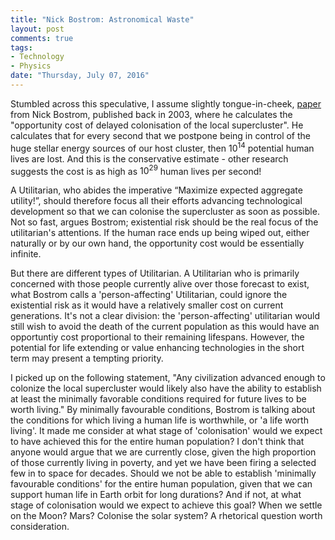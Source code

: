 ```yaml
---
title: "Nick Bostrom: Astronomical Waste"
layout: post
comments: true
tags:
- Technology
- Physics
date: "Thursday, July 07, 2016"
---
```


Stumbled across this speculative, I assume slightly tongue-in-cheek,  [paper](http://www.nickbostrom.com/astronomical/waste.html) from Nick Bostrom, published back in 2003, where he calculates the "opportunity cost of delayed colonisation of the local supercluster". He calculates that for every second that we postpone being in control of the huge stellar energy sources of our host cluster, then $10^{14}$ potential human lives are lost. And this is the conservative estimate - other research suggests the cost is as high as $10^{29}$ human lives per second!

A Utilitarian, who abides the imperative “Maximize expected aggregate utility!”, should therefore focus all their efforts advancing technological development so that we can colonise the supercluster as soon as possible. Not so fast, argues Bostrom; existential risk should be the real focus of the utilitarian's attentions. If the human race ends up being wiped out, either naturally or by our own hand, the opportunity cost would be essentially infinite.

But there are different types of Utilitarian. A Utilitarian who is primarily concerned with those people currently alive over those forecast to exist, what Bostrom calls a 'person-affecting' Utilitarian, could ignore the existential risk as it would have a relatively smaller cost on current generations. It's not a clear division: the 'person-affecting' utilitarian would still wish to avoid the death of the current population as this would have an opportuntiy cost proportional to their remaining lifespans. However, the potential for life extending or value enhancing technologies in the short term may present a tempting priority.

I picked up on the following statement, "Any civilization advanced enough to colonize the local supercluster would likely also have the ability to establish at least the minimally favorable conditions required for future lives to be worth living." By minimally favourable conditions, Bostrom is talking about the conditions for which living a human life is worthwhile, or 'a life worth living'. It made me consider at what stage of 'colonisation' would we expect to have achieved this for the entire human population? I don't think that anyone would argue that we are currently close, given the high proportion of those currently living in poverty, and yet we have been firing a selected few in to space for decades. Should we not be able to establish 'minimally favourable conditions' for the entire human population, given that we can support human life in Earth orbit for long durations? And if not, at what stage of colonisation would we expect to achieve this goal? When we settle on the Moon? Mars? Colonise the solar system? A rhetorical question worth consideration.
